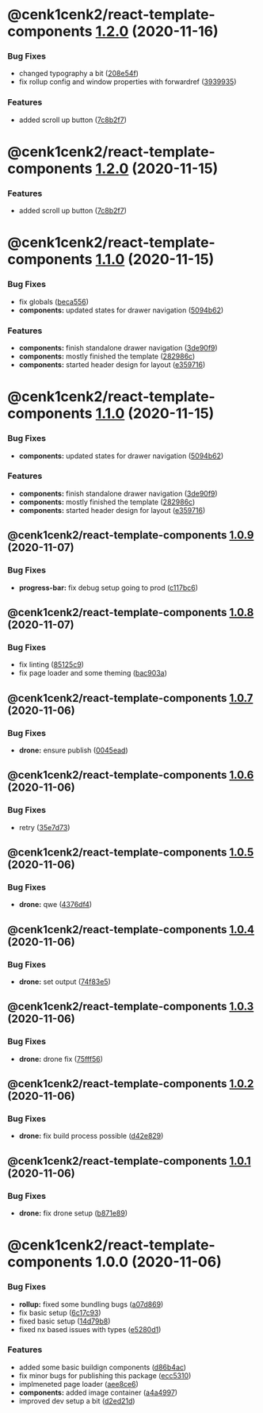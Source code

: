 # @cenk1cenk2/react-template-components [1.2.0](https://github.com/cenk1cenk2/react-template/compare/@cenk1cenk2/react-template-components@1.1.0...@cenk1cenk2/react-template-components@1.2.0) (2020-11-16)


### Bug Fixes

* changed typography a bit ([208e54f](https://github.com/cenk1cenk2/react-template/commit/208e54fb760697fa0cf2a32e68e8cf791485a474))
* fix rollup config and window properties with forwardref ([3939935](https://github.com/cenk1cenk2/react-template/commit/39399354911d2d72bdaa634e3e6016bdf0c9935e))


### Features

* added scroll up button ([7c8b2f7](https://github.com/cenk1cenk2/react-template/commit/7c8b2f72fd29d11fc2ea95062435a46651338a40))

# @cenk1cenk2/react-template-components [1.2.0](https://github.com/cenk1cenk2/react-template/compare/@cenk1cenk2/react-template-components@1.1.0...@cenk1cenk2/react-template-components@1.2.0) (2020-11-15)


### Features

* added scroll up button ([7c8b2f7](https://github.com/cenk1cenk2/react-template/commit/7c8b2f72fd29d11fc2ea95062435a46651338a40))

# @cenk1cenk2/react-template-components [1.1.0](https://github.com/cenk1cenk2/react-template/compare/@cenk1cenk2/react-template-components@1.0.9...@cenk1cenk2/react-template-components@1.1.0) (2020-11-15)

### Bug Fixes

- fix globals ([beca556](https://github.com/cenk1cenk2/react-template/commit/beca55602326580a426b3d6cf2fa2541c752dfce))
- **components:** updated states for drawer navigation ([5094b62](https://github.com/cenk1cenk2/react-template/commit/5094b62364ad6cf5d6e513c4150660bc677d507e))

### Features

- **components:** finish standalone drawer navigation ([3de90f9](https://github.com/cenk1cenk2/react-template/commit/3de90f9e42a0c003e2b8e9ae0f9fe8e818323665))
- **components:** mostly finished the template ([282986c](https://github.com/cenk1cenk2/react-template/commit/282986c292a77eaadd4476c66d7a14c9eab09fb8))
- **components:** started header design for layout ([e359716](https://github.com/cenk1cenk2/react-template/commit/e359716d0deaff2c1440e3d96591d9013a38dd0a))

# @cenk1cenk2/react-template-components [1.1.0](https://github.com/cenk1cenk2/react-template/compare/@cenk1cenk2/react-template-components@1.0.9...@cenk1cenk2/react-template-components@1.1.0) (2020-11-15)

### Bug Fixes

- **components:** updated states for drawer navigation ([5094b62](https://github.com/cenk1cenk2/react-template/commit/5094b62364ad6cf5d6e513c4150660bc677d507e))

### Features

- **components:** finish standalone drawer navigation ([3de90f9](https://github.com/cenk1cenk2/react-template/commit/3de90f9e42a0c003e2b8e9ae0f9fe8e818323665))
- **components:** mostly finished the template ([282986c](https://github.com/cenk1cenk2/react-template/commit/282986c292a77eaadd4476c66d7a14c9eab09fb8))
- **components:** started header design for layout ([e359716](https://github.com/cenk1cenk2/react-template/commit/e359716d0deaff2c1440e3d96591d9013a38dd0a))

## @cenk1cenk2/react-template-components [1.0.9](https://github.com/cenk1cenk2/react-template/compare/@cenk1cenk2/react-template-components@1.0.8...@cenk1cenk2/react-template-components@1.0.9) (2020-11-07)

### Bug Fixes

- **progress-bar:** fix debug setup going to prod ([c117bc6](https://github.com/cenk1cenk2/react-template/commit/c117bc6693d24a50a2b42b056bd54ec30e87f52d))

## @cenk1cenk2/react-template-components [1.0.8](https://github.com/cenk1cenk2/react-template/compare/@cenk1cenk2/react-template-components@1.0.7...@cenk1cenk2/react-template-components@1.0.8) (2020-11-07)

### Bug Fixes

- fix linting ([85125c9](https://github.com/cenk1cenk2/react-template/commit/85125c92b2f9acbd0d995c9e7d6cdef25b569d2f))
- fix page loader and some theming ([bac903a](https://github.com/cenk1cenk2/react-template/commit/bac903acdc5d32ed158045ef4b0911b08ee59f30))

## @cenk1cenk2/react-template-components [1.0.7](https://github.com/cenk1cenk2/react-template/compare/@cenk1cenk2/react-template-components@1.0.6...@cenk1cenk2/react-template-components@1.0.7) (2020-11-06)

### Bug Fixes

- **drone:** ensure publish ([0045ead](https://github.com/cenk1cenk2/react-template/commit/0045ead06a6f7612571ace4d4cf6cf0f03c95855))

## @cenk1cenk2/react-template-components [1.0.6](https://github.com/cenk1cenk2/react-template/compare/@cenk1cenk2/react-template-components@1.0.5...@cenk1cenk2/react-template-components@1.0.6) (2020-11-06)

### Bug Fixes

- retry ([35e7d73](https://github.com/cenk1cenk2/react-template/commit/35e7d73730970e0a7ce5dd606658f89e90621a2f))

## @cenk1cenk2/react-template-components [1.0.5](https://github.com/cenk1cenk2/react-template/compare/@cenk1cenk2/react-template-components@1.0.4...@cenk1cenk2/react-template-components@1.0.5) (2020-11-06)

### Bug Fixes

- **drone:** qwe ([4376df4](https://github.com/cenk1cenk2/react-template/commit/4376df4041f261e86b9cb02286434094f193ec71))

## @cenk1cenk2/react-template-components [1.0.4](https://github.com/cenk1cenk2/react-template/compare/@cenk1cenk2/react-template-components@1.0.3...@cenk1cenk2/react-template-components@1.0.4) (2020-11-06)

### Bug Fixes

- **drone:** set output ([74f83e5](https://github.com/cenk1cenk2/react-template/commit/74f83e511166ee05f68b83325a22f2e9922e10d6))

## @cenk1cenk2/react-template-components [1.0.3](https://github.com/cenk1cenk2/react-template/compare/@cenk1cenk2/react-template-components@1.0.2...@cenk1cenk2/react-template-components@1.0.3) (2020-11-06)

### Bug Fixes

- **drone:** drone fix ([75fff56](https://github.com/cenk1cenk2/react-template/commit/75fff56a10643494c09c657b8e8c0d0c5b4dba2a))

## @cenk1cenk2/react-template-components [1.0.2](https://github.com/cenk1cenk2/react-template/compare/@cenk1cenk2/react-template-components@1.0.1...@cenk1cenk2/react-template-components@1.0.2) (2020-11-06)

### Bug Fixes

- **drone:** fix build process possible ([d42e829](https://github.com/cenk1cenk2/react-template/commit/d42e829c7dad03dd6ca7a75a46fc28a90ee4d7f8))

## @cenk1cenk2/react-template-components [1.0.1](https://github.com/cenk1cenk2/react-template/compare/@cenk1cenk2/react-template-components@1.0.0...@cenk1cenk2/react-template-components@1.0.1) (2020-11-06)

### Bug Fixes

- **drone:** fix drone setup ([b871e89](https://github.com/cenk1cenk2/react-template/commit/b871e896e54872c6b18705ccb00c84d48ee53f87))

# @cenk1cenk2/react-template-components 1.0.0 (2020-11-06)

### Bug Fixes

- **rollup:** fixed some bundling bugs ([a07d869](https://github.com/cenk1cenk2/react-template/commit/a07d86976d72a14ed2e3be8b26828201788b71e0))
- fix basic setup ([6c17c93](https://github.com/cenk1cenk2/react-template/commit/6c17c937acfc687f5975ba557e8e32e4555e7b82))
- fixed basic setup ([14d79b8](https://github.com/cenk1cenk2/react-template/commit/14d79b85aa1ad8963eea55d0e29cef5e1611aefb))
- fixed nx based issues with types ([e5280d1](https://github.com/cenk1cenk2/react-template/commit/e5280d17b0a6368e4b89529c5a629a2a8134e638))

### Features

- added some basic buildign components ([d86b4ac](https://github.com/cenk1cenk2/react-template/commit/d86b4ac91acbf587ad67ef3da90dde94fdf5a743))
- fix minor bugs for publishing this package ([ecc5310](https://github.com/cenk1cenk2/react-template/commit/ecc531044e8a6d8f02ade61bf62c615827fce720))
- implmeneted page loader ([aee8ce6](https://github.com/cenk1cenk2/react-template/commit/aee8ce6c4a50373d7a0bae9f0a4bddd3ff401b97))
- **components:** added image container ([a4a4997](https://github.com/cenk1cenk2/react-template/commit/a4a49971c625fa102486b5a1bf6924f2541bd57d))
- improved dev setup a bit ([d2ed21d](https://github.com/cenk1cenk2/react-template/commit/d2ed21da39393854ebef3a806a6b9dff0732cb27))
